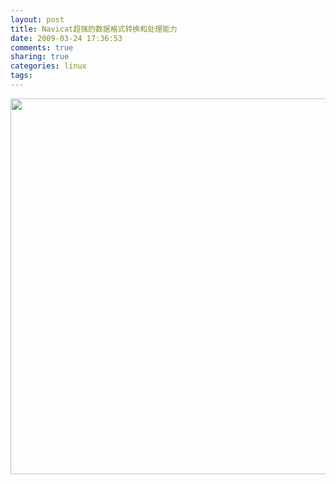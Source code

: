 ```yaml
---
layout: post
title: Navicat超强的数据格式转换和处理能力
date: 2009-03-24 17:36:53
comments: true
sharing: true
categories: linux
tags: 
---
```


<img src="/Blogs/image.axd?picture=2009%2f3%2f2009-03-24_174232.png" alt="" width="669" height="601" />
